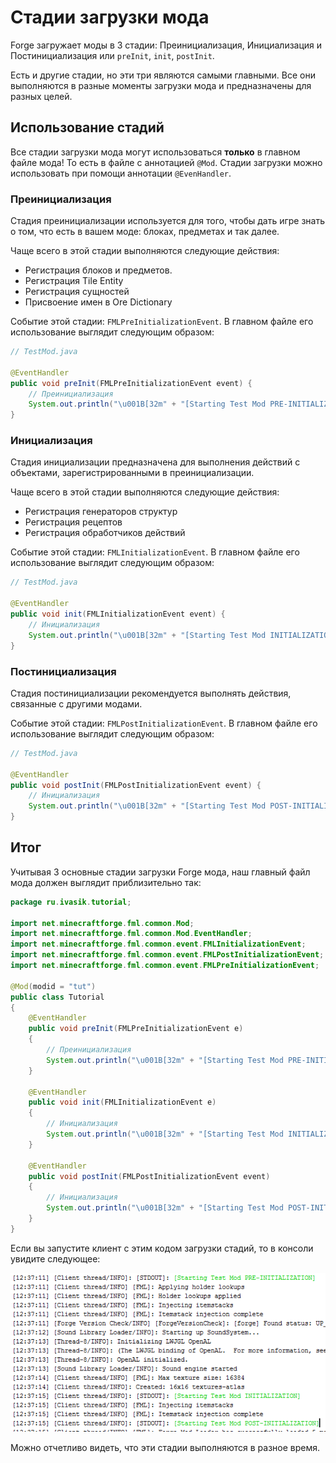 # Стадии загрузки мода

Forge загружает моды в 3 стадии: Преинициализация, Инициализация и Постинициализация или `preInit`, `init`, `postInit`.

Есть и другие стадии, но эти три являются самыми главными. Все они выполняются в разные моменты загрузки мода и предназначены для
разных целей.

## Использование стадий

Все стадии загрузки мода могут использоваться **только** в главном файле мода! То есть в файле с аннотацией `@Mod`. Стадии
загрузки можно использовать при помощи аннотации `@EvenHandler`.

### Преинициализация

Стадия преинициализации используется для того, чтобы дать игре знать о том, что есть в вашем моде: блоках, предметах и так далее.

Чаще всего в этой стадии выполняются следующие действия:

* Регистрация блоков и предметов.
* Регистрация Tile Entity
* Регистрация сущностей
* Присвоение имен в Ore Dictionary

Событие этой стадии: `FMLPreInitializationEvent`. В главном файле его использование выглядит следующим образом:

```java
// TestMod.java

@EventHandler
public void preInit(FMLPreInitializationEvent event) {
    // Преинициализация
    System.out.println("\u001B[32m" + "[Starting Test Mod PRE-INITIALIZATION]" + "\u001B[0m");
}
```

### Инициализация

Стадия инициализации предназначена для выполнения действий с объектами, зарегистрированными в преинициализации.

Чаще всего в этой стадии выполняются следующие действия:

* Регистрация генераторов структур
* Регистрация рецептов
* Регистрация обработчиков действий

Событие этой стадии: `FMLInitializationEvent`. В главном файле его использование выглядит следующим образом:

```java
// TestMod.java

@EventHandler
public void init(FMLInitializationEvent event) {
    // Инициализация
    System.out.println("\u001B[32m" + "[Starting Test Mod INITIALIZATION]" + "\u001B[0m");
}
```

### Постинициализация

Стадия постинициализации рекомендуется выполнять действия, связанные с другими модами.

Событие этой стадии: `FMLPostInitializationEvent`. В главном файле его использование выглядит следующим образом:

```java
// TestMod.java

@EventHandler
public void postInit(FMLPostInitializationEvent event) {
    // Инициализация
    System.out.println("\u001B[32m" + "[Starting Test Mod POST-INITIALIZATION]" + "\u001B[0m");
}
```

## Итог

Учитывая 3 основные стадии загрузки Forge мода, наш главный файл мода должен выглядит приблизительно так:

```java
package ru.ivasik.tutorial;

import net.minecraftforge.fml.common.Mod;
import net.minecraftforge.fml.common.Mod.EventHandler;
import net.minecraftforge.fml.common.event.FMLInitializationEvent;
import net.minecraftforge.fml.common.event.FMLPostInitializationEvent;
import net.minecraftforge.fml.common.event.FMLPreInitializationEvent;

@Mod(modid = "tut")
public class Tutorial
{
    @EventHandler
    public void preInit(FMLPreInitializationEvent e)
    {
        // Преинициализация
        System.out.println("\u001B[32m" + "[Starting Test Mod PRE-INITIALIZATION]" + "\u001B[0m");
    }

    @EventHandler
    public void init(FMLInitializationEvent e)
    {
        // Инициализация
        System.out.println("\u001B[32m" + "[Starting Test Mod INITIALIZATION]" + "\u001B[0m");
    }

    @EventHandler
    public void postInit(FMLPostInitializationEvent event)
    {
        // Инициализация
        System.out.println("\u001B[32m" + "[Starting Test Mod POST-INITIALIZATION]" + "\u001B[0m");
    }
}
```

Если вы запустите клиент с этим кодом загрузки стадий, то в консоли увидите следующее:

![Демонстрация стадий загрузки](images/loading_stages.png)

Можно отчетливо видеть, что эти стадии выполняются в разное время.
